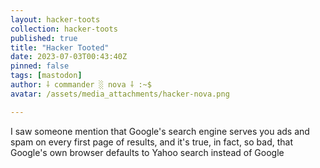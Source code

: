 ```yaml
---
layout: hacker-toots
collection: hacker-toots
published: true
title: "Hacker Tooted"
date: 2023-07-03T00:43:40Z
pinned: false
tags: [mastodon]
author: ⸸ commander ░ nova ⸸ :~$
avatar: /assets/media_attachments/hacker-nova.png

---
```


<p>I saw someone mention that Google&#39;s search engine serves you ads and spam on every first page of results, and it&#39;s true, in fact, so bad, that Google&#39;s own browser defaults to Yahoo search instead of Google</p>


